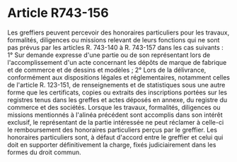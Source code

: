 # Article R743-156

Les greffiers peuvent percevoir des honoraires particuliers pour les travaux, formalités, diligences ou missions relevant de leurs fonctions qui ne sont pas prévus par les articles R. 743-140 à R. 743-157 dans les cas suivants :   1° Sur demande expresse d'une partie ou de son représentant lors de l'accomplissement d'un acte concernant les dépôts de marque de fabrique et de commerce et de dessins et modèles ;   2° Lors de la délivrance, conformément aux dispositions légales et réglementaires, notamment celles de l'article R. 123-151, de renseignements et de statistiques sous une autre forme que les certificats, copies ou extraits des inscriptions portées sur les registres tenus dans les greffes et actes déposés en annexe, du registre du commerce et des sociétés.   Lorsque les travaux, formalités, diligences ou missions mentionnés à l'alinéa précédent sont accomplis dans son intérêt exclusif, le représentant de la partie intéressée ne peut réclamer à celle-ci le remboursement des honoraires particuliers perçus par le greffier.   Les honoraires particuliers sont, à défaut d'accord entre le greffier et celui qui doit en supporter définitivement la charge, fixés judiciairement dans les formes du droit commun.
